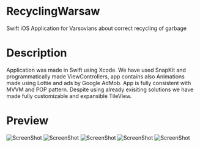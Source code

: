 # RecyclingWarsaw
Swift iOS Application for Varsovians about correct recycling of garbage

# Description

Application was made in Swift using Xcode. We have used SnapKit and programmatically made ViewControllers, app contains also Animations made using Lottie and ads by Google AdMob. 
App is fully consistent with MVVM and POP pattern. Despite using already exisiting solutions we have made fully customizable and expansible TileView. 

# Preview

![ScreenShot](https://i.postimg.cc/bwMpnypJ/Simulator-Screen-Shot-i-Phone-11-2020-04-10-at-10-58-11.png)
![ScreenShot](https://i.postimg.cc/L8hmhYdw/Simulator-Screen-Shot-i-Phone-11-2020-04-10-at-10-58-18.png)
![ScreenShot](https://i.postimg.cc/LXkpGjfY/Simulator-Screen-Shot-i-Phone-11-2020-04-10-at-10-58-25.png)
![ScreenShot](https://i.postimg.cc/vmVMLJZv/Simulator-Screen-Shot-i-Phone-11-2020-04-10-at-10-58-42.png)
![ScreenShot](https://i.postimg.cc/hPDDWZ2S/Simulator-Screen-Shot-i-Phone-11-2020-04-10-at-10-58-46.png)
